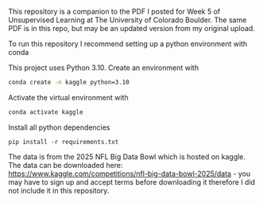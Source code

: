 This repository is a companion to the PDF I posted for Week 5 of Unsupervised Learning at The University of Colorado Boulder. The same PDF is in this repo, but may be an updated version from my original upload.

To run this repository I recommend setting up a python environment with conda

This project uses Python 3.10. Create an environment with

```bash
conda create -n kaggle python=3.10
```

Activate the virtual environment with

```bash
conda activate kaggle
```

Install all python dependencies

```
pip install -r requirements.txt
```

The data is from the 2025 NFL Big Data Bowl which is hosted on kaggle. The data can be downloaded here: https://www.kaggle.com/competitions/nfl-big-data-bowl-2025/data - you may have to sign up and accept terms before downloading it therefore I did not include it in this repository.